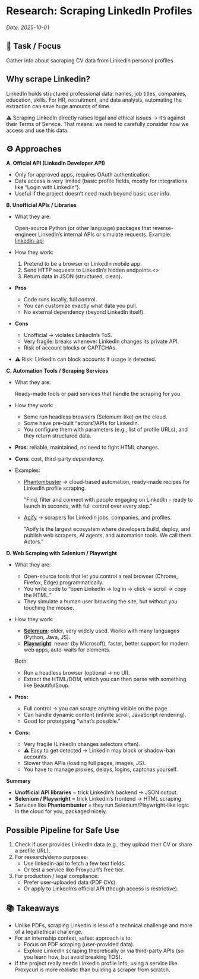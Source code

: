 # Research: Scraping LinkedIn Profiles

_Date: 2025-10-01_   

## 📝 Task / Focus
Gather info about sacraping CV data from Linkedin personal profiles

## Why scrape Linkedin?

LinkedIn holds structured professional data: names, job titles, companies, education, skills.
For HR, recruitment, and data analysis, automating the extraction can save huge amounts of time.

⚠️ Scraping LinkedIn directly raises legal and ethical issues → it’s against their Terms of Service.
That means: we need to carefully consider how we access and use this data.

## ⚙️ Approaches
**A. Official API (LinkedIn Developer API)**
- Only for approved apps, requires OAuth authentication.
- Data access is very limited (basic profile fields, mostly for integrations like “Login with LinkedIn”).
- Useful if the project doesn’t need much beyond basic user info.

**B. Unofficial APIs / Libraries**

- What they are:

    Open-source Python (or other language) packages that reverse-engineer LinkedIn’s internal APIs or simulate requests.
Example: [linkedin-api](https://pypi.org/project/linkedin-api/) 
- How they work:
    1. Pretend to be a browser or LinkedIn mobile app.
    2. Send HTTP requests to LinkedIn’s hidden endpoints.<>
    3. Return data in JSON (structured, clean).
- **Pros**
    - Code runs locally, full control.
    - You can customize exactly what data you pull.
    - No external dependency (beyond LinkedIn itself).
- **Cons**
    - Unofficial → violates LinkedIn’s ToS.
    - Very fragile: breaks whenever LinkedIn changes its private API.
    - Risk of account blocks or CAPTCHAs.

- ⚠️ Risk: LinkedIn can block accounts if usage is detected.

**C. Automation Tools / Scraping Services**

- What they are:

    Ready-made tools or paid services that handle the scraping for you.

- How they work:
    - Some run headless browsers (Selenium-like) on the cloud.
    - Some have pre-built “actors”/APIs for LinkedIn.
    - You configure them with parameters (e.g., list of profile URLs), and they return structured data.

- **Pros**: reliable, maintained, no need to fight HTML changes.
- **Cons**: cost, third-party dependency.

- Examples:

    - [Phantombuster](https://phantombuster.com/phantombuster?category=linkedin) → cloud-based automation, ready-made recipes for LinkedIn profile scraping.

        "Find, filter and connect with people engaging on LinkedIn - ready to launch in seconds, with full control over every step."
    - [Apify](https://docs.apify.com/) → scrapers for LinkedIn jobs, companies, and profiles.

        "Apify is the largest ecosystem where developers build, deploy, and publish web
scrapers, AI agents, and automation tools. We call them Actors."

**D. Web Scraping with Selenium / Playwright**

- What they are:
    - Open-source tools that let you control a real browser (Chrome, Firefox, Edge) programmatically.
    - You write code to “open LinkedIn → log in → click → scroll → copy the HTML.”
    - They simulate a human user browsing the site, but without you touching the mouse.

- How they work:
    - **[Selenium](https://www.selenium.dev/documentation/)**: older, very widely used. Works with many languages (Python, Java, JS).
    - **[Playwright](https://playwright.dev/docs/intro)**: newer (by Microsoft), faster, better support for modern web apps, auto-waits for elements.

    Both:
    - Run a headless browser (optional → no UI).
    - Extract the HTML/DOM, which you can then parse with something like BeautifulSoup.


- **Pros:**
    - Full control → you can scrape anything visible on the page.
    - Can handle dynamic content (infinite scroll, JavaScript rendering).
    - Good for prototyping “what’s possible.”

- **Cons:**
    - Very fragile (LinkedIn changes selectors often).
    - ⚠️ Easy to get detected → LinkedIn may block or shadow-ban accounts.
    - Slower than APIs (loading full pages, images, JS).
    - You have to manage proxies, delays, logins, captchas yourself.

**Summary**
- **Unofficial API libraries** = trick LinkedIn’s backend → JSON output.
- **Selenium / Playwright** = trick LinkedIn’s frontend → HTML scraping.
- Services like **Phantombuster** = they run Selenium/Playwright-like logic in the cloud for you, packaged nicely.

## Possible Pipeline for Safe Use
1.	Check if user provides LinkedIn data (e.g., they upload their CV or share a profile URL).
2.	For research/demo purposes:
    - Use linkedin-api to fetch a few test fields.
    - Or test a service like Proxycurl’s free tier.
3.	For production / legal compliance:
    - Prefer user-uploaded data (PDF CVs).
    - Or apply to LinkedIn’s official API (though access is restrictive).

## 📚 Takeaways
- Unlike PDFs, scraping LinkedIn is less of a technical challenge and more of a legal/ethical challenge.
- For an internship context, safest approach is to:
    - Focus on PDF scraping (user-provided data).
    - Explore LinkedIn scraping theoretically or via third-party APIs (so you learn how, but avoid breaking TOS).
- If the project really needs LinkedIn profile info, using a service like Proxycurl is more realistic than building a scraper from scratch.